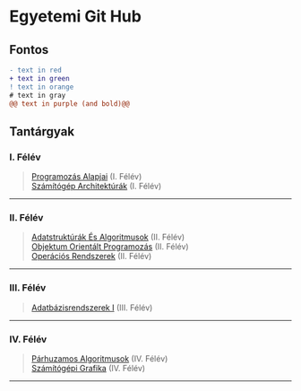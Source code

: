# Egyetemi Git Hub
## Fontos
```diff
- text in red
+ text in green
! text in orange
# text in gray
@@ text in purple (and bold)@@
```
## Tantárgyak
### I. Félév
> [Programozás Alapjai](https://github.com/OraveczJozsef/ME_BRZGJZ/tree/main/Programoz%C3%A1s%20Alapjai) (I. Félév)\
> [Számítógép Architektúrák](https://github.com/OraveczJozsef/ME_BRZGJZ/tree/main/Sz%C3%A1m%C3%ADt%C3%B3g%C3%A9p%20Architekt%C3%BAr%C3%A1k) (I. Félév)
----

### II. Félév
> [Adatstruktúrák És Algoritmusok](https://github.com/OraveczJozsef/ME_BRZGJZ/tree/main/Adatstrukt%C3%BAr%C3%A1k%20%C3%89s%20Algoritmusok) (II. Félév)\
> [Objektum Orientált Programozás](https://github.com/OraveczJozsef/ME_BRZGJZ/tree/main/Objektum%20Orient%C3%A1lt%20Programoz%C3%A1s) (II. Félév)\
> [Operációs Rendszerek](https://github.com/OraveczJozsef/ME_BRZGJZ/tree/main/Oper%C3%A1ci%C3%B3s%20Rendszerek) (II. Félév)
----

### III. Félév
> [Adatbázisrendszerek I](https://github.com/OraveczJozsef/ME_BRZGJZ/tree/main/Adatb%C3%A1zisrendszerek%20I) (III. Félév)
----

### IV. Félév
> [Párhuzamos Algoritmusok](https://github.com/OraveczJozsef/ME_BRZGJZ/tree/main/P%C3%A1rhuzamos%20Algoritmusok) (IV. Félév)\
> [Számítógépi Grafika](https://github.com/OraveczJozsef/ME_BRZGJZ/tree/main/Sz%C3%A1m%C3%ADt%C3%B3g%C3%A9pi%20Grafika) (IV. Félév)
----